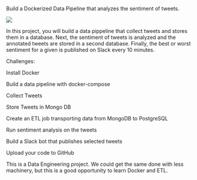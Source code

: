 Build a Dockerized Data Pipeline that analyzes the sentiment of tweets.

<img src="structure.svg">

In this project, you will build a data pippeline that collect tweets and stores them in a database. Next, the sentiment of tweets is analyzed and the annotated tweets are stored in a second database. Finally, the best or worst sentiment for a given is published on Slack every 10 minutes.

Challenges:

Install Docker

Build a data pipeline with docker-compose

Collect Tweets

Store Tweets in Mongo DB

Create an ETL job transporting data from MongoDB to PostgreSQL

Run sentiment analysis on the tweets

Build a Slack bot that publishes selected tweets

Upload your code to GitHub

This is a Data Engineering project. We could get the same done with less machinery, but this is a good opportunity to learn Docker and ETL.
